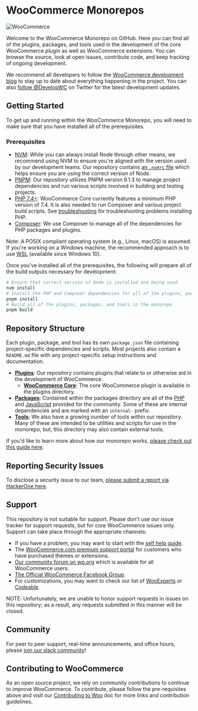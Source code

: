 # WooCommerce Monorepos

![WooCommerce](https://woocommerce.com/wp-content/themes/woo/images/logo-woocommerce@2x.png)

Welcome to the WooCommerce Monorepo on GitHub. Here you can find all of the plugins, packages, and tools used in the development of the core WooCommerce plugin as well as WooCommerce extensions. You can browse the source, look at open issues, contribute code, and keep tracking of ongoing development.

We recommend all developers to follow the [WooCommerce development blog](https://developer.woocommerce.com/blog/) to stay up to date about everything happening in the project. You can also [follow @DevelopWC](https://twitter.com/DevelopWC) on Twitter for the latest development updates.

## Getting Started

To get up and running within the WooCommerce Monorepo, you will need to make sure that you have installed all of the prerequisites.

### Prerequisites

-   [NVM](https://github.com/nvm-sh/nvm#installing-and-updating): While you can always install Node through other means, we recommend using NVM to ensure you're aligned with the version used by our development teams. Our repository contains [an `.nvmrc` file](.nvmrc) which helps ensure you are using the correct version of Node.
-   [PNPM](https://pnpm.io/installation): Our repository utilizes PNPM version 9.1.3 to manage project dependencies and run various scripts involved in building and testing projects.
-   [PHP 7.4+](https://www.php.net/manual/en/install.php): WooCommerce Core currently features a minimum PHP version of 7.4. It is also needed to run Composer and various project build scripts. See [troubleshooting](DEVELOPMENT.md#troubleshooting) for troubleshooting problems installing PHP.
-   [Composer](https://getcomposer.org/doc/00-intro.md): We use Composer to manage all of the dependencies for PHP packages and plugins.

Note: A POSIX compliant operating system (e.g., Linux, macOS) is assumed. If you're working on a Windows machine, the recommended approach is to use [WSL](https://learn.microsoft.com/en-us/windows/wsl/install) (available since Windows 10).

Once you've installed all of the prerequisites, the following will prepare all of the build outputs necessary for development:

```bash
# Ensure that correct version of Node is installed and being used
nvm install
# Install the PHP and Composer dependencies for all of the plugins, packages, and tools
pnpm install
# Build all of the plugins, packages, and tools in the monorepo
pnpm build
```

## Repository Structure

Each plugin, package, and tool has its own `package.json` file containing project-specific dependencies and scripts. Most projects also contain a `README.md` file with any project-specific setup instructions and documentation.

-   [**Plugins**](plugins): Our repository contains plugins that relate to or otherwise aid in the development of WooCommerce.
    -   [**WooCommerce Core**](plugins/woocommerce): The core WooCommerce plugin is available in the plugins directory.
-   [**Packages**](packages): Contained within the packages directory are all of the [PHP](packages/php) and [JavaScript](packages/js) provided for the community. Some of these are internal dependencies and are marked with an `internal-` prefix.
-   [**Tools**](tools): We also have a growing number of tools within our repository. Many of these are intended to be utilities and scripts for use in the monorepo, but, this directory may also contain external tools.

If you'd like to learn more about how our monorepo works, [please check out this guide here](tools/README.md).

## Reporting Security Issues

To disclose a security issue to our team, [please submit a report via HackerOne here](https://hackerone.com/automattic/).

## Support

This repository is not suitable for support. Please don't use our issue tracker for support requests, but for core WooCommerce issues only. Support can take place through the appropriate channels:

-   If you have a problem, you may want to start with the [self help guide](https://woocommerce.com/document/woocommerce-self-service-guide/).
-   The [WooCommerce.com premium support portal](https://woocommerce.com/contact-us/) for customers who have purchased themes or extensions.
-   [Our community forum on wp.org](https://wordpress.org/support/plugin/woocommerce) which is available for all WooCommerce users.
-   [The Official WooCommerce Facebook Group](https://www.facebook.com/groups/advanced.woocommerce).
-   For customizations, you may want to check our list of [WooExperts](https://woocommerce.com/experts/) or [Codeable](https://codeable.io/).

NOTE: Unfortunately, we are unable to honor support requests in issues on this repository; as a result, any requests submitted in this manner will be closed.

## Community

For peer to peer support, real-time announcements, and office hours, please [join our slack community](https://woocommerce.com/community-slack/)!

## Contributing to WooCommerce

As an open source project, we rely on community contributions to continue to improve WooCommerce. To contribute, please follow the pre-requisites above and visit our [Contributing to Woo](https://developer.woo.com/docs/category/contributing/) doc for more links and contribution guidelines.
